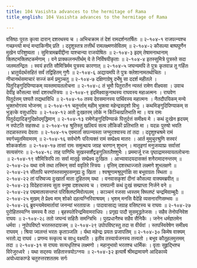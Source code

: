 ```yaml
---
title: 104 Vasishta advances to the hermitage of Rama
title_english: 104 Vasishta advances to the hermitage of Rama

---
```

<div class="audioEmbed"  caption="श्रीराम-हरिसीताराममूर्ति-घनपाठिभ्यां वचनम्" src="https://archive.org/download/Ramayana-recitation-Sriram-harisItArAmamUrti-Ghanapaati-v2/Kanda_2/Kanda_2_AYK-104-Rama_Kousalya_Deenam_Sambhashanam_.mp3"></div>
वसिष्ठः पुरतः कृत्वा दारान् दशरथस्य च ।  
अभिचक्राम तं देशं रामदर्शनतर्षितः ॥ २-१०४-१  
राजपत्न्यश्च गच्छन्त्यो मन्दं मन्दाकिनीम् प्रति ।  
ददृशुस्तत्र तत्तीर्थं रामलक्ष्मणसेवितम् ॥ २-१०४-२  
कौसल्या बाष्पपूर्णेन मुखेन परिशुष्यता ।  
सुमित्रामब्रवीद्दीना याश्चान्या राजयोषितः ॥ २-१०४-३  
इदम् तेषामनाथानाम् क्लिष्टमक्लिष्टकर्मणाम् ।  
वने प्राक्कलनम्तीर्थम् ये ते निर्विषयीकृताः ॥ २-१०४-४  
इतस्सुमित्रे पुत्रस्ते सदा जलमतन्द्रितः ।  
स्वयं हरति सौमित्रिर्मम पुत्रस्य कारणात् ॥ २-१०४-५  
जघन्यमपि ते पुत्रः कृतवान्न तु गर्हितः ।  
भ्रातुर्यदर्थसहितं सर्वं तद्विहितम् गुणैः ॥ २-१०४-६  
अद्यायमपि ते पुत्रः क्लेशानामतथोचितः ।  
नीचानर्थसमाचारं सज्जं कर्म प्रमुञ्चतु ॥ २-१०४-७  
दक्षिणाग्रेषु दर्भेषु सा ददर्श महीतले ।  
पितुरिङ्गुदिपिण्याकम् व्यस्तमायतलोचना ॥ २-१०४-८  
तं भूमौ पितुरार्तेन न्यस्तं रामेण वीक्ष्यसा ।  
उवाच देवीइ कौसल्या सर्वा दशरथस्त्रियः ॥ २-१०४-९  
इदमिक्ष्वाकुनाथस्य राघवस्य महाअत्मनः ।  
राघवेण पितुर्दत्तम् पश्यतै तद्यथाविधि ॥ २-१०४-१०  
तस्य देवसमानस्य पार्थिवस्य महात्मनः ।  
नैतदौपयिकम् मन्ये भुक्तभोगस्य भोजनम् ॥ २-१०४-११  
चतुर्न्ताम् महीम् भुक्त्वा महेन्द्रसदृशो विभुः ।  
कथमिङ्गुदिपिण्याकम् स भुङ्त्के वसुधादिपः ॥ २-१०४-१२  
अतो दुःखतरम् लोके न किंञ्चित्प्रतिभाति मा ।  
यत्र रामः पितुर्दद्यादिङ्गुदिक्षोदमृद्धिमान् ॥ २-१०४-१३  
रामेणेङ्गुदिपिण्याकं पित्तुर्दत्तं समीक्ष्य मे ।  
कथं दुःखेन हृदयम् न स्पोटति सहस्रधा ॥ २-१०४-१४  
श्रुतिस्तु खल्वियं सत्य लौकिकी प्रतिभाति मा ।  
यदन्नः पुरुषो भवति तदन्नास्तस्य देवताः ॥ २-१०४-१५  
एवमार्तां सपत्न्यस्ता जग्मुराश्वास्य तां तदा ।  
ददृशुश्चश्रमे रामं स्वर्गच्युतमिवामरम् ॥ २-१०४-१६  
सर्वभोगैः परित्यक्तं रामं सम्प्रेक्ष्य मातरः ।  
आर्त मुमुचुरश्रुणि सस्वरं शोककर्शताः ॥ २-१०४-१७  
तासां रामः समुत्थाय जग्रह चरणान् शुभान् ।  
मातृइणां मनुजव्याघ्रः सर्वासां सत्यसंगरः ॥ २-१०४-१८  
ताह् पाणिभिः सुखस्सर्शैद्वङ्गुलितलैश्शुभैः ।  
प्रममार्जू रजः पृष्ठाद्रामस्यायतलोचनाः ॥ २-१०४-१९  
सौमित्रिरपि ताः सर्वा मातृईः सम्प्रेक्ष्य दुःखितः ।  
आभ्यावादयदासक्तं शनैरामादनन्तरम् ॥ २-१०४-२०  
यथा रामे तथा तस्मिन् सर्वा ववृतिरे स्त्रियः ।  
वृत्तिम् दशरथाज्जाते लक्ष्मणे शुभलक्षणे ॥ २-१०४-२१  
सीतापि चरणांस्तसामुपसम्गृह्य दुः खिता ।  
श्वश्रूणामश्रुपूर्णाक्षि सा बभूवाग्रतः स्थिता ॥ २-१०४-२२  
तां परिष्वज्य दुःखार्तां माता दुहितरम् यथा ।  
वनवासकृशां दीनां कौसल्या वाक्यमब्रवीत् ॥ २-१०४-२३  
विदेहराजस्य सुता स्नुषा दशरथस्य च ।  
रामपत्नी कथं दुःखं सम्प्राप्ता निर्जने वने ॥ २-१०४-२४  
पद्ममातपसन्तप्तं परिक्लिष्टमिवोत्पलम् ।  
काञ्चनं रजसा ध्वस्तम् क्स्लिष्टं चन्द्रमिवाम्बुदैः ॥ २-१०४-२५  
मुखम् ते प्रेक्ष्य माम् शोको दहत्यग्निरिवाश्रयम् ।  
भृशम् मनसि वैदेहि व्यसनारणिसम्भवः ॥ २-१०४-२६  
ब्रुवन्त्यमेवमार्तायां जनन्यां भरताग्रजः ।  
पादावासाद्य जग्राह वसिष्टस्य च राघवः ॥ २-१०४-२७  
पुरोहितस्यग्नि समस्य वै तदा ।  
बृहस्पतेरिन्द्रमिवामराधिपः ।  
प्रगृह्य पादौ सुसमृद्धतेजसः ।  
सहैव तेनोपनिवेश राघवः ॥ २-१०४-२८  
ततो जघन्यं सहितैः समन्त्रिभिः ।  
पुरप्रधानैश्च सहैव सैनिकैः ।  
जनेन धर्मज्ञतमेन धर्मवा ।  
नुपोपविष्टो भरतस्तदाग्रजम् ॥ २-१०४-२९  
उपोपविष्टस्तु तदा स वीर्यवां ।  
स्तपस्विवेषेण समीक्ष्य राघवम् ।  
श्रिया ज्वलन्तं भरतः कृताञ्जलि ।  
र्यथा महेन्द्रः प्रयतः प्रजापतिम् ॥ २-१०४-३०  
किमेष वाक्यम् भरतो.द्य राघवं ।  
प्रणम्य स्त्कृत्य च साधु वक्ष्यति ।  
इतीव तस्यार्यजनस्य तत्त्वतो ।  
बभूव कौतूहलमुत्तमम् तदा ॥ २-१०४-३१  
स राघवः सत्यधृतिश्च लक्ष्मणो ।  
महानुभावो भरतश्च धार्मिकः ।  
वृताः सुहृद्भिश्च विरेजुरध्वरे ।  
यथा सद्स्यः सहितास्त्रयोऽग्नयः ॥ २-१०४-३२  
इत्यार्षे श्रीमद्रामायणे आदिकाव्ये अयोध्याकाण्डे चतुरुत्तरशततमः सर्गः